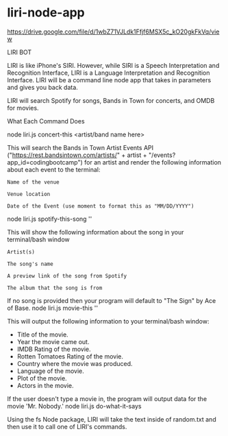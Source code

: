 # liri-node-app

https://drive.google.com/file/d/1wbZ71VJLdk1Ffjf6MSX5c_kO20gkFkVq/view

LIRI BOT

LIRI is like iPhone's SIRI. However, while SIRI is a Speech Interpretation and Recognition Interface, LIRI is a Language Interpretation and Recognition Interface. LIRI will be a command line node app that takes in parameters and gives you back data.

LIRI will search Spotify for songs, Bands in Town for concerts, and OMDB for movies.

What Each Command Does

node liri.js concert-this <artist/band name here>

This will search the Bands in Town Artist Events API ("https://rest.bandsintown.com/artists/" + artist + "/events?app_id=codingbootcamp") for an artist and render the following information about each event to the terminal:

    Name of the venue

    Venue location

    Date of the Event (use moment to format this as "MM/DD/YYYY")
node liri.js spotify-this-song ''

This will show the following information about the song in your terminal/bash window

    Artist(s)

    The song's name

    A preview link of the song from Spotify

    The album that the song is from

If no song is provided then your program will default to "The Sign" by Ace of Base.
node liri.js movie-this ''

This will output the following information to your terminal/bash window:

  * Title of the movie.
  * Year the movie came out.
  * IMDB Rating of the movie.
  * Rotten Tomatoes Rating of the movie.
  * Country where the movie was produced.
  * Language of the movie.
  * Plot of the movie.
  * Actors in the movie.

If the user doesn't type a movie in, the program will output data for the movie 'Mr. Nobody.'
node liri.js do-what-it-says

Using the fs Node package, LIRI will take the text inside of random.txt and then use it to call one of LIRI's commands.
